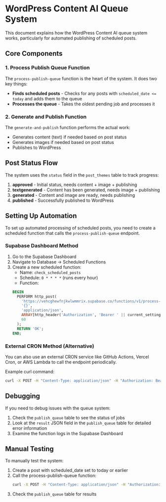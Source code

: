 # WordPress Content AI Queue System

This document explains how the WordPress Content AI queue system works, particularly for automated publishing of scheduled posts.

## Core Components

### 1. Process Publish Queue Function

The `process-publish-queue` function is the heart of the system. It does two key things:

- **Finds scheduled posts** - Checks for any posts with `scheduled_date <= today` and adds them to the queue
- **Processes the queue** - Takes the oldest pending job and processes it

### 2. Generate and Publish Function

The `generate-and-publish` function performs the actual work:

- Generates content (text) if needed based on post status
- Generates images if needed based on post status
- Publishes to WordPress

## Post Status Flow

The system uses the `status` field in the `post_themes` table to track progress:

1. **approved** - Initial status, needs content + image + publishing
2. **textgenerated** - Content has been generated, needs image + publishing
3. **generated** - Content and image are ready, needs publishing
4. **published** - Successfully published to WordPress

## Setting Up Automation

To set up automated processing of scheduled posts, you need to create a scheduled function that calls the `process-publish-queue` endpoint. 

### Supabase Dashboard Method

1. Go to the Supabase Dashboard
2. Navigate to Database → Scheduled Functions
3. Create a new scheduled function:
   - Name: `check_scheduled_posts`
   - Schedule: `0 * * * *` (runs every hour)
   - Function: 
   ```sql
   BEGIN
     PERFORM http_post(
       'https://vehcghewfnjkwlwmmrix.supabase.co/functions/v1/process-publish-queue',
       '{}',
       'application/json',
       ARRAY[http_header('Authorization', 'Bearer ' || current_setting('supabase_functions.service_role_key'))],
       60
     );
     RETURN 'OK';
   END;
   ```

### External CRON Method (Alternative)

You can also use an external CRON service like GitHub Actions, Vercel Cron, or AWS Lambda to call the endpoint periodically.

Example curl command:
```bash
curl -X POST -H "Content-Type: application/json" -H "Authorization: Bearer YOUR_SERVICE_ROLE_KEY" -H "X-System-Auth: true" https://vehcghewfnjkwlwmmrix.supabase.co/functions/v1/process-publish-queue
```

## Debugging

If you need to debug issues with the queue system:

1. Check the `publish_queue` table to see the status of jobs
2. Look at the `result` JSON field in the `publish_queue` table for detailed error information
3. Examine the function logs in the Supabase Dashboard

## Manual Testing

To manually test the system:

1. Create a post with scheduled_date set to today or earlier
2. Call the process-publish-queue function:
   ```bash
   curl -X POST -H "Content-Type: application/json" -H "Authorization: Bearer YOUR_SERVICE_ROLE_KEY" -H "X-System-Auth: true" https://vehcghewfnjkwlwmmrix.supabase.co/functions/v1/process-publish-queue
   ```
3. Check the `publish_queue` table for results 
